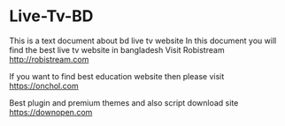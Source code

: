 # Live-Tv-BD
This is a text document about bd live tv website
In this document you will find the best live tv website in bangladesh
Visit Robistream http://robistream.com


If you want to find best education website then please visit
https://onchol.com


Best plugin and premium themes and also script download site 
https://downopen.com
